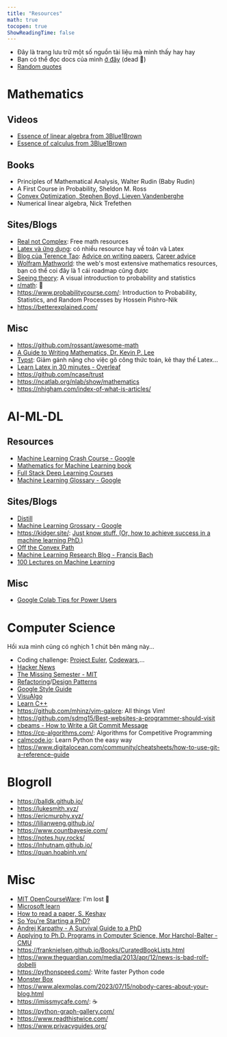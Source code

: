 ```yaml
---
title: "Resources"
math: true
tocopen: true
ShowReadingTime: false
---
```

- Đây là trang lưu trữ một số nguồn tài liệu mà mình thấy hay hay
- Bạn có thể đọc docs của mình [ở đây](https://ngntrgduc.github.io/docs/) (dead 🥲)
- [Random quotes](/quotes)

# Mathematics
## Videos
- [Essence of linear algebra from 3Blue1Brown](https://www.youtube.com/playlist?list=PLZHQObOWTQDPD3MizzM2xVFitgF8hE_ab)
- [Essence of calculus from 3Blue1Brown](https://www.youtube.com/playlist?list=PLZHQObOWTQDMsr9K-rj53DwVRMYO3t5Yr)

## Books
- Principles of Mathematical Analysis, Walter Rudin (Baby Rudin)
- A First Course in Probability, Sheldon M. Ross
- [Convex Optimization, Stephen Boyd, Lieven Vandenberghe](https://web.stanford.edu/~boyd/cvxbook/bv_cvxbook.pdf)
- Numerical linear algebra, Nick Trefethen


## Sites/Blogs
- [Real not Complex](https://realnotcomplex.com/): Free math resources
- [Latex và ứng dụng](https://vietex.blog.fc2.com/): có nhiều resource hay về toán và Latex
- [Blog của Terence Tao](https://terrytao.wordpress.com/): [Advice on writing papers](https://terrytao.wordpress.com/advice-on-writing-papers/), [Career advice](https://terrytao.wordpress.com/career-advice/)
- [Wolfram Mathworld](https://mathworld.wolfram.com/): the web's most extensive mathematics resources, bạn có thể coi đây là 1 cái roadmap cũng được
- [Seeing theory](https://seeing-theory.brown.edu/index.html): A visual introduction to probability and statistics
- [r/math](https://www.reddit.com/r/math/top/?t=all): 🤯
- https://www.probabilitycourse.com/: Introduction to Probability, Statistics, and Random Processes by Hossein Pishro-Nik
- https://betterexplained.com/

## Misc
- https://github.com/rossant/awesome-math
- [A Guide to Writing Mathematics, Dr. Kevin P. Lee](https://web.cs.ucdavis.edu/~amenta/w10/writingman.pdf)
- [Typst](https://github.com/typst/typst): Giảm gánh nặng cho việc gõ công thức toán, kẻ thay thế Latex...
- [Learn Latex in 30 minutes - Overleaf](https://www.overleaf.com/learn/latex/Learn_LaTeX_in_30_minutes)
- https://github.com/ncase/trust
- https://ncatlab.org/nlab/show/mathematics
- https://nhigham.com/index-of-what-is-articles/


# AI-ML-DL

## Resources
- [Machine Learning Crash Course - Google](https://developers.google.com/machine-learning/crash-course)
- [Mathematics for Machine Learning book](https://mml-book.github.io/)
- [Full Stack Deep Learning Courses](https://fullstackdeeplearning.com/course/)
- [Machine Learning Glossary - Google](https://developers.google.com/machine-learning/glossary)

## Sites/Blogs
- [Distill](https://distill.pub/)
- [Machine Learning Grossary - Google](https://developers.google.com/machine-learning/glossary)
- https://kidger.site/: [Just know stuff. (Or, how to achieve success in a machine learning PhD.)](https://kidger.site/thoughts/just-know-stuff/)
- [Off the Convex Path](http://www.offconvex.org/)
- [Machine Learning Research Blog - Francis Bach](https://francisbach.com/)
- [100 Lectures on Machine Learning](https://www.cs.ubc.ca/~schmidtm/Courses/LecturesOnML/)

## Misc
- [Google Colab Tips for Power Users ](https://amitness.com/2020/06/google-colaboratory-tips/)


# Computer Science
Hồi xưa mình cũng có nghịch 1 chút bên mảng này...

- Coding challenge: [Project Euler](https://projecteuler.net/about), [Codewars](https://www.codewars.com),...
- [Hacker News](https://news.ycombinator.com/news)
- [The Missing Semester - MIT](https://missing.csail.mit.edu/)
- [Refactoring](https://refactoring.guru/refactoring)/[Design Patterns](https://refactoring.guru/design-patterns/catalog)
- [Google Style Guide](https://google.github.io/styleguide/)
- [VisuAlgo](https://visualgo.net/en)
- [Learn C++](https://www.learncpp.com/)
- https://github.com/mhinz/vim-galore: All things Vim!
- https://github.com/sdmg15/Best-websites-a-programmer-should-visit
- [cbeams - How to Write a Git Commit Message](https://cbea.ms/git-commit/)
- https://cp-algorithms.com/: Algorithms for Competitive Programming
- [calmcode.io](https://calmcode.io/): Learn Python the easy way
- https://www.digitalocean.com/community/cheatsheets/how-to-use-git-a-reference-guide

# Blogroll
- https://balldk.github.io/
- https://lukesmith.xyz/
- https://ericmurphy.xyz/
- https://lilianweng.github.io/
- https://www.countbayesie.com/
- https://notes.huy.rocks/
- https://lnhutnam.github.io/
- https://quan.hoabinh.vn/
<!-- - https://jalsol.github.io/blog/ -->


# Misc
- [MIT OpenCourseWare](https://ocw.mit.edu/search/): I'm lost 🥲
- [Microsoft learn](https://learn.microsoft.com/en-us/training/)
- [How to read a paper, S. Keshav](https://web.stanford.edu/class/ee384m/Handouts/HowtoReadPaper.pdf)
- [So You're Starting a PhD?](https://web.engr.oregonstate.edu/~rosulekm/advising.html)
- [Andrej Karpathy - A Survival Guide to a PhD](http://karpathy.github.io/2016/09/07/phd/)
- [Applying to Ph.D. Programs in Computer Science, Mor Harchol-Balter - CMU](https://www.cs.cmu.edu/~harchol/gradschooltalk.pdf)
- https://franknielsen.github.io/Books/CuratedBookLists.html
- https://www.theguardian.com/media/2013/apr/12/news-is-bad-rolf-dobelli
- https://pythonspeed.com/: Write faster Python code
- [Monster Box](https://mbpedia.com/vi)
- https://www.alexmolas.com/2023/07/15/nobody-cares-about-your-blog.html
- https://imissmycafe.com/: ☕
- https://python-graph-gallery.com/
- https://www.readthistwice.com/
- https://www.privacyguides.org/
